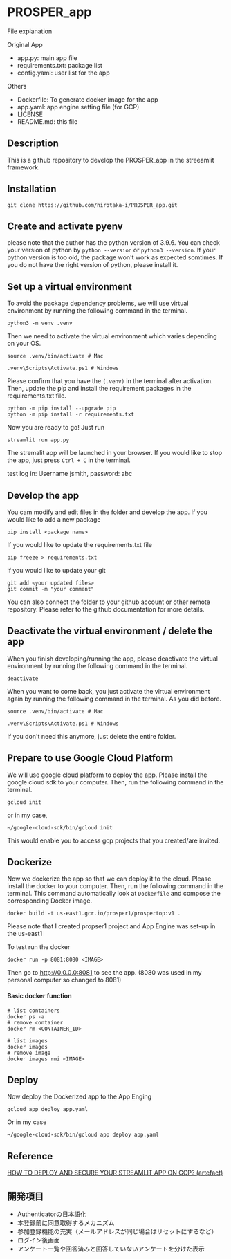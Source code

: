 # PROSPER_app

File explanation

Original App
* app.py: main app file
* requirements.txt: package list
* config.yaml: user list for the app

Others
* Dockerfile: To generate docker image for the app
* app.yaml: app engine setting file (for GCP)
* LICENSE
* README.md: this file

## Description

This is a github repository to develop the PROSPER_app in the streeamlit framework. 


## Installation
```
git clone https://github.com/hirotaka-i/PROSPER_app.git
```

## Create and activate pyenv
please note that the author has the python version of 3.9.6. You can check your version of python by `python --version` or `python3 --version`. If your python version is too old, the package won't work as expected somtimes. If you do not have the right version of python, please install it.

## Set up a virtual environment
To avoid the package dependency problems, we will use virtual environment by running the following command in the terminal.
```
python3 -m venv .venv
```


Then we need to activate the virtual environment which varies depending on your OS.
```
source .venv/bin/activate # Mac
```
```
.venv\Scripts\Activate.ps1 # Windows
```


Please confirm that you have the `(.venv)` in the terminal after activation. Then, update the pip and install the requirement packages in the requirements.txt file.    
```
python -m pip install --upgrade pip
python -m pip install -r requirements.txt
```

Now you are ready to go! Just run 
```
streamlit run app.py
```
The stremalit app will be launched in your browser. If you would like to stop the app, just press `Ctrl + C` in the terminal.

test log in: Username jsmith, password: abc

## Develop the app
You cam modify and edit files in the folder and develop the app. If you would like to add a new package    
```
pip install <package name>
```

If you would like to update the requirements.txt file    
```
pip freeze > requirements.txt
```



if you would like to update your git
```
git add <your updated files>
git commit -m "your comment"
```

You can also connect the folder to your github account or other remote repository. Please refer to the github documentation for more details.

## Deactivate the virtual environment / delete the app
When you finish developing/running the app, please deactivate the virtual environment by running the following command in the terminal.
```
deactivate
```
When you want to come back, you just activate the virtual environment again by running the following command in the terminal. As  you did before.
```
source .venv/bin/activate # Mac
```
```
.venv\Scripts\Activate.ps1 # Windows
```

If you don't need this anymore, just delete the entire folder. 

## Prepare to use Google Cloud Platform
We will use google cloud platform to deploy the app. Please install the google cloud sdk to your computer. Then, run the following command in the terminal.
```
gcloud init
```
or in my case,
```
~/google-cloud-sdk/bin/gcloud init
```
This would enable you to access gcp projects that you created/are invited.


## Dockerize
Now we dockerize the app so that we can deploy it to the cloud. Please install the docker to your computer. Then, run the following command in the terminal. This command automatically look at `Dockerfile` and compose the corresponding Docker image.

```
docker build -t us-east1.gcr.io/prosper1/prospertop:v1 .
```
Please note that I created propser1 project and App Engine was set-up in the us-east1

To test run the docker
```
docker run -p 8081:8080 <IMAGE>
```
Then go to  http://0.0.0.0:8081 to see the app. (8080 was used in my personal computer so changed to 8081)


#### Basic docker function 

```
# list containers
docker ps -a
# remove container
docker rm <CONTAINER_ID>

# list images
docker images
# remove image
docker images rmi <IMAGE>
```

## Deploy
Now deploy the Dockerized app to the App Enging

```
gcloud app deploy app.yaml
```
Or in my case
```
~/google-cloud-sdk/bin/gcloud app deploy app.yaml
```


## Reference
[HOW TO DEPLOY AND SECURE YOUR STREAMLIT APP ON GCP? (artefact)](https://www.artefact.com/blog/how-to-deploy-and-secure-your-streamlit-app-on-gcp/)

## 開発項目

* Authenticatorの日本語化
* 本登録前に同意取得するメカニズム
* 参加登録機能の充実（メールアドレスが同じ場合はリセットにするなど）
* ログイン後画面
* アンケート一覧や回答済みと回答していないアンケートを分けた表示
